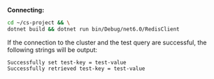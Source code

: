 **Connecting:**

```bash
cd ~/cs-project && \
dotnet build && dotnet run bin/Debug/net6.0/RedisClient
```

If the connection to the cluster and the test query are successful, the following strings will be output:

```text
Successfully set test-key = test-value
Successfully retrieved test-key = test-value
```
